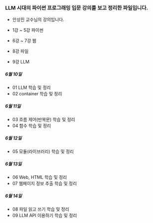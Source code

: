 ### LLM 시대의 파이썬 프로그래밍 입문 강의를 보고 정리한 파일입니다.
- 안상진 교수님의 강의입니다.

- 1강 ~ 5강 파이썬
- 6강 ~ 7강 웹
- 8강 파일
- 9강 LLM


##### 6월 10일
- 01 LLM 학습 및 정리
- 02 container 학습 및 정리

##### 6월 11일
- 03 흐름 제어(반복문) 학습 및 정리
- 04 함수 학습 및 정리

##### 6월 12일
- 05 모듈(라이브러리) 학습 및 정리

##### 6월 13일
- 06 Web, HTML 학습 및 정리
- 07 웹페이지 정보 추출 학습 및 정리

##### 6월 14일
- 08 파일 읽고 쓰기 학습 및 정리
- 09 LLM API 이용하기 학습 및 정리